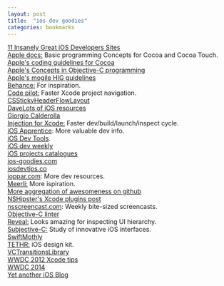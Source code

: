 ```yaml
---
layout: post
title:  "ios dev goodies"
categories: bookmarks
---
```

[11 Insanely Great iOS Developers Sites](https://medium.com/ios-apprentice/11-insanely-great-ios-developers-sites-95686a523ea8)  
[Apple docs:](https://developer.apple.com/library/ios/documentation/general/conceptual/CocoaEncyclopedia/Introduction/Introduction.html#//apple_ref/doc/uid/TP40010810-CH1-SW1) Basic programming Concepts for Cocoa and Cocoa Touch.  
[Apple's coding guidelines for Cocoa](https://developer.apple.com/library/mac/documentation/Cocoa/Conceptual/CodingGuidelines/Articles/NamingMethods.html#//apple_ref/doc/uid/20001282-BCIGIJJF)  
[Apple's Concepts in Objective-C programming](https://developer.apple.com/library/ios/documentation/general/conceptual/CocoaEncyclopedia/Initialization/Initialization.html#//apple_ref/doc/uid/TP40010810-CH6-SW3)  
[Apple's mogile HIG guidelines](https://developer.apple.com/library/ios/documentation/userexperience/Conceptual/MobileHIG/index.html#//apple_ref/doc/uid/TP40006556)  
[Behance:](https://www.behance.net/search?search=ios&utm_source=ios%20dev%20tools&utm_medium=website&utm_campaign=ios%20dev%20tools&at=11lvzs&ct=ios%20dev%20tools) For inspiration.  
[Code pilot:](http://codepilot.cc) Faster Xcode project navigation.  
[CSStickyHeaderFlowLayout](https://github.com/jamztang/CSStickyHeaderFlowLayout)  
[DaveLots of iOS resources](http://www.davemark.com/?p=1829)  
[Giorgio Calderolla](http://giorgiocalderolla.com/blog.html)  
[Injection for Xcode:](http://injectionforxcode.com) Faster dev/build/launch/inspect cycle.  
[iOS Apprentice](https://medium.com/ios-apprentice/the-valuable-toolset-for-ios-development-ba312d12577d): More valuable dev info.  
[iOS Dev Tools](http://ios.devtools.me).  
[iOS dev weekly](http://iosdevweekly.com)  
[iOS projects catalogues](https://github.com/stanislaw/iOS-Projects-Catalogue)  
[ios-goodies.com](http://ios-goodies.com)  
[iosdevtips.co](http://iosdevtips.co)  
[joppar.com](http://joppar.com/mobile-app-development-resources-guide/): More dev resources.  
[Meerli:](http://iphone.meer.li/designs/featured?page=3) More ispiration.  
[More aggregation of awesomeness on github](https://github.com/2359media/ios-dev-guide/blob/master/iOS%20Topics%20and%20References.md)  
[NSHipster's Xcode plugins post](http://nshipster.com/xcode-plugins/)  
[nsscreencast.com](http://nsscreencast.com): Weekly bite-sized screencasts.  
[Objective-C linter](http://oclint.org/)  
[Reveal:](http://revealapp.com) Looks amazing for inspecting UI hierarchy.  
[Subjective-C:](http://subjc.com) Study of innovative iOS interfaces.  
[SwiftMothly](http://swiftmonthly.com/)  
[TETHR:](http://www.invisionapp.com/tethr?utm_source=ios%20dev%20tools&utm_medium=website&utm_campaign=ios%20dev%20tools&at=11lvzs&ct=ios%20dev%20tools) iOS design kit.  
[VCTransitionsLibrary](https://github.com/ColinEberhardt/VCTransitionsLibrary)  
[WWDC 2012 Xcode tips](https://developer.apple.com/videos/wwdc/2012/)  
[WWDC 2014](https://developer.apple.com/videos/wwdc/2014/)  
[Yet another iOS Blog](http://bpoplauschi.wordpress.com)  
